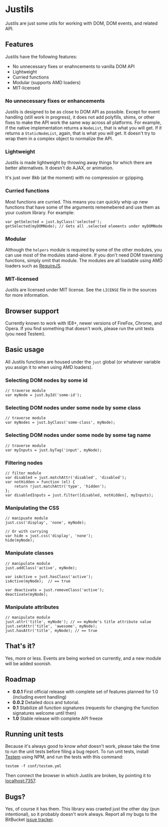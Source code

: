 # Justils

Justils are just some utils for working with DOM, DOM events, and related API.

## Features

Justils have the following features:

 + No unnecessary fixes or enahncements to vanilla DOM API
 + Lightweight
 + Curried functions
 + Modular (supports AMD loaders)
 + MIT-licensed

### No unnecessary fixes or enhancements

Justils is designed to be as close to DOM API as possible. Except for event
handling (still work in progress), it does not add polyfills, shims, or other
fixes to make the API work the same way across all platforms. For example, if
the native implementation returns a `NodeList`, that is what you will get. If 
it returns a `StaticNodeList`, again, that is what you will get. It
doesn't try to wrap them in a complex object to normalize the API.

### Lightweight

Justils is made lightweight by throwing away things for which there are better
alternatives. It doesn't do AJAX, or animation.

It's just over 8kb (at the moment) with no compression or gzipping.

### Curried functions

Most functions are curried. This means you can quickly whip up new functions
that have some of the arguments rememebered and use them as your custom
library. For example:

    var getSelected = just.byClass('selected');
    getSelected(myDOMNode); // Gets all .selected elements under myDOMNode

### Modular

Although the `helpers` module is required by some of the other modules, you can
use most of the modules stand-alone. If you don't need DOM traversing
functions, simply omit that module. The modules are all loadable using AMD
loaders such as [RequireJS](http://requirejs.org/).

### MIT-licensed

Justils are licensed under MIT license. See the `LICENSE` file in the sources
for more information.

## Browser support

Currently known to work with IE8+, newer versions of FireFox, Chrome, and
Opera. If you find something that doesn't work, please run the unit tests (you
need Testem).

## Basic usage

All Justils functions are housed under the `just` global (or whatever variable
you assign it to when using AMD loaders).

### Selecting DOM nodes by some id

    // traverse module
    var myNode = just.byId('some-id');

### Selecting DOM nodes under some node by some class

    // traverse module
    var myNodes = just.byClass('some-class', myNode);

### Selecting DOM nodes under some node by some tag name

    // traverse module
    var myInputs = just.byTag('input', myNode);

### Filtering nodes

    // filter module
    var disabled = just.matchAttr('disabled', 'disabled');
    var notHidden = function (el) {
        return !just.matchAttr('type', 'hidden');
    };
    var disabledInputs = just.filter([disabled, notHidden], myInputs);

### Manipulating the CSS

    // manipuate module
    just.css('display', 'none', myNode);

    // Or with currying
    var hide = just.css('display', 'none');
    hide(myNode);

### Manipulate classes

    // manipulate module
    just.addClass('active', myNode);
    
    var isActive = just.hasClass('active');
    isActive(myNode);  // == true

    var deactivate = just.removeClass('active');
    deactivate(myNode);

### Manipulate attributes

    // manipulate module
    just.attr('title', myNode'); // == myNode's title attribute value
    just.setAttr('title', 'awesome', myNode);
    just.hasAttr('title', myNode); // == true


## That's it?

Yes, more or less. Events are being worked on currently, and a new module will
be added soonish.

## Roadmap

 + **0.0.1** First official release with complete set of features planned for
   1.0 (including event handling)
 + **0.0.2** Detailed docs and tutorial.
 + **0.1** Stabilize all function signatures (requests for changing the
   function signatures welcome until then)
 + **1.0** Stable release with complete API freeze

## Running unit tests

Because it's always good to know _what_ doesn't work, please take the time to
run the unit tests before filing a bug report. To run unit tests, install
[Testem](https://npmjs.org/package/testem) using NPM, and run the tests with
this command:

    testem -f conf/testem.yml

Then connect the browser in which Justils are broken, by pointing it to
[localhost:7357](http://localhost:7537/).

## Bugs?

Yes, of course it has them. This library was craeted just the other day (pun
intentional), so it probably doesn't work always. Report all my bugs to the
BitBucket [issue tracker](https://bitbucket.org/brankovukelic/justils/issues).
